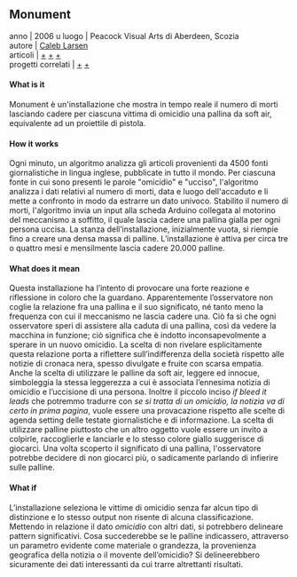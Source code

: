 ## **Monument**
anno | 2006  u
luogo | Peacock Visual Arts di Aberdeen, Scozia <br>
autore | [Caleb Larsen](http://caleblarsen.com/)  <br>
articoli | [+](http://caleblarsen.com/monument/)
[+](https://instintopoetico.wordpress.com/2016/05/22/monument-caleb-larsen/)
[+](http://www.siusoon.net/dat/2008/10/08/inspiring-work-monument-if-it-bleeds-it-leads-2006-by-caleb-larsen/)<br>
progetti correlati | [+](http://www.creativeapplications.net/objects/dead-media-mathilde-lavennes-artefact0-digital-necrophony/) [+](https://www.seeker.com/digital-spectres-reveal-invisible-wireless-world-1768581350.html)




#### What is it
Monument è un'installazione che mostra in tempo reale il numero di morti lasciando cadere per ciascuna vittima di omicidio una pallina da soft air, equivalente ad un proiettile di pistola.

#### How it works
Ogni minuto, un algoritmo analizza gli articoli provenienti da 4500 fonti giornalistiche in lingua inglese, pubblicate in tutto il mondo. Per ciascuna fonte in cui sono presenti le parole "omicidio" e "ucciso", l'algoritmo analizza i dati relativi al numero di morti, data e luogo dell'accaduto e li mette a confronto in modo da estrarre un dato univoco. Stabilito il numero di morti, l'algoritmo invia un input alla scheda Arduino collegata al motorino del meccanismo a soffitto, il quale lascia cadere una pallina gialla per ogni persona uccisa. La stanza dell’installazione, inizialmente vuota, si riempie fino a creare una densa massa di palline. L’installazione è attiva per circa tre o quattro mesi e mensilmente lascia cadere 20.000 palline.


#### What does it mean
Questa installazione ha l’intento di provocare una forte reazione e riflessione in coloro che la guardano. Apparentemente l’osservatore non coglie la relazione fra una pallina e il suo significato, né tanto meno la frequenza con cui il meccanismo ne lascia cadere una. Ciò fa sì che ogni osservatore speri di assistere alla caduta di una pallina, così da vedere la macchina in funzione; ciò significa che è indotto inconsapevolmente a sperare in un nuovo omicidio. La scelta di non rivelare esplicitamente questa relazione porta a riflettere sull’indifferenza della società rispetto alle notizie di cronaca nera, spesso divulgate e fruite con scarsa empatia. Anche la scelta di utilizzare le palline da soft air, leggere ed innocue, simboleggia la stessa leggerezza a cui è associata l’ennesima notizia di omicidio e l’uccisione di una persona. Inoltre il piccolo inciso *if bleed it leads* che potremmo tradurre con *se si tratta di un omicidio, la notizia va di certo in prima pagina*, vuole essere una provacazione rispetto alle scelte di agenda setting delle testate giornalistiche e di informazione. La scelta di utilizzare palline piuttosto che un altro oggetto vuole essere un invito a colpirle, raccoglierle e lanciarle e lo stesso colore giallo suggerisce di giocarci. Una volta scoperto il significato di una pallina, l'osservatore potrebbe decidere di non giocarci più, o sadicamente parlando di infierire sulle palline.

#### What if
L’installazione seleziona le vittime di omicidio senza far alcun tipo di distinzione e lo stesso output non risente di alcuna classificazione. Mettendo in relazione il dato *omicidio* con altri dati, si potrebbero delineare pattern significativi. Cosa succederebbe se le palline indicassero, attraverso un parametro evidente come materiale o grandezza, la provenienza geografica della notizia o il movente dell’omicidio? Si delineerebbero sicuramente dei dati interessanti da cui trarre altrettanti risultati.
